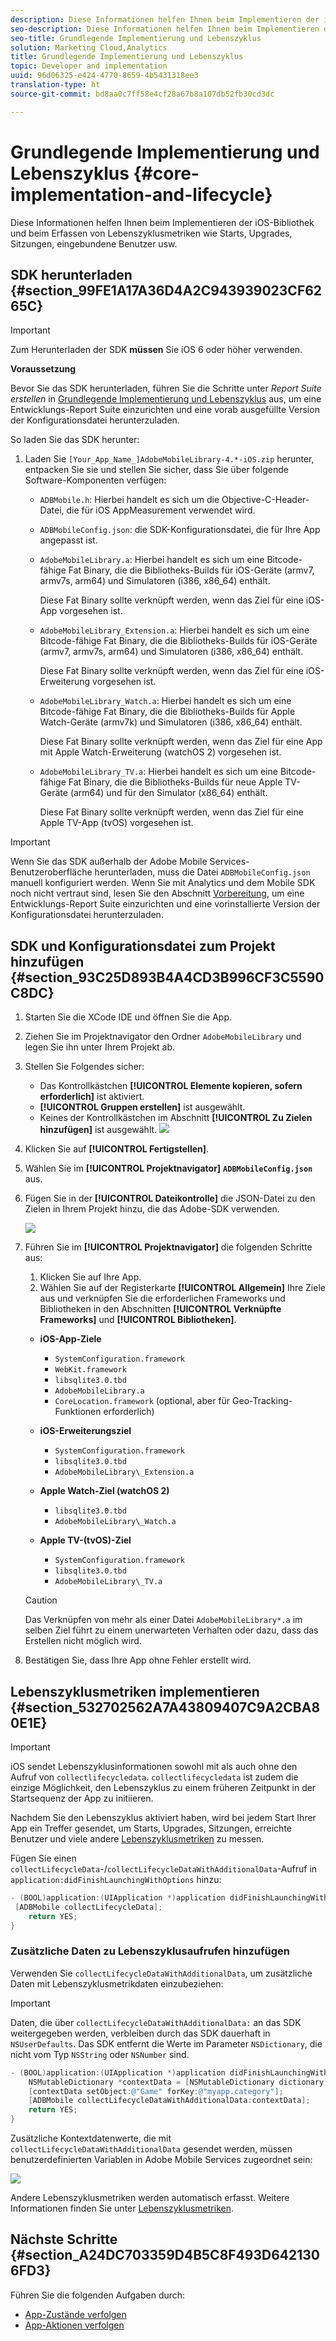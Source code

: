 ```yaml
---
description: Diese Informationen helfen Ihnen beim Implementieren der iOS-Bibliothek und beim Erfassen von Lebenszyklusmetriken wie Starts, Upgrades, Sitzungen, eingebundene Benutzer usw.
seo-description: Diese Informationen helfen Ihnen beim Implementieren der iOS-Bibliothek und beim Erfassen von Lebenszyklusmetriken wie Starts, Upgrades, Sitzungen, eingebundene Benutzer usw.
seo-title: Grundlegende Implementierung und Lebenszyklus
solution: Marketing Cloud,Analytics
title: Grundlegende Implementierung und Lebenszyklus
topic: Developer and implementation
uuid: 96d06325-e424-4770-8659-4b5431318ee3
translation-type: ht
source-git-commit: bd8aa0c7ff58e4cf28a67b8a107db52fb30cd3dc

---
```



# Grundlegende Implementierung und Lebenszyklus {#core-implementation-and-lifecycle}

Diese Informationen helfen Ihnen beim Implementieren der iOS-Bibliothek und beim Erfassen von Lebenszyklusmetriken wie Starts, Upgrades, Sitzungen, eingebundene Benutzer usw.

## SDK herunterladen {#section_99FE1A17A36D4A2C943939023CF6265C}

>[!IMPORTANT]
>
>Zum Herunterladen der SDK **müssen** Sie iOS 6 oder höher verwenden.

**Voraussetzung**

Bevor Sie das SDK herunterladen, führen Sie die Schritte unter *Report Suite erstellen* in [Grundlegende Implementierung und Lebenszyklus](/help/ios/getting-started/requirements.md) aus, um eine Entwicklungs-Report Suite einzurichten und eine vorab ausgefüllte Version der Konfigurationsdatei herunterzuladen.

So laden Sie das SDK herunter:

1. Laden Sie `[Your_App_Name_]AdobeMobileLibrary-4.*-iOS.zip` herunter, entpacken Sie sie und stellen Sie sicher, dass Sie über folgende Software-Komponenten verfügen:

   * `ADBMobile.h`: Hierbei handelt es sich um die Objective-C-Header-Datei, die für iOS AppMeasurement verwendet wird.
   * `ADBMobileConfig.json`: die SDK-Konfigurationsdatei, die für Ihre App angepasst ist.
   * `AdobeMobileLibrary.a`: Hierbei handelt es sich um eine Bitcode-fähige Fat Binary, die die Bibliotheks-Builds für iOS-Geräte (armv7, armv7s, arm64) und Simulatoren (i386, x86_64) enthält.

      Diese Fat Binary sollte verknüpft werden, wenn das Ziel für eine iOS-App vorgesehen ist.

   * `AdobeMobileLibrary_Extension.a`: Hierbei handelt es sich um eine Bitcode-fähige Fat Binary, die die Bibliotheks-Builds für iOS-Geräte (armv7, armv7s, arm64) und Simulatoren (i386, x86_64) enthält.

      Diese Fat Binary sollte verknüpft werden, wenn das Ziel für eine iOS-Erweiterung vorgesehen ist.

   * `AdobeMobileLibrary_Watch.a`: Hierbei handelt es sich um eine Bitcode-fähige Fat Binary, die die Bibliotheks-Builds für Apple Watch-Geräte (armv7k) und Simulatoren (i386, x86_64) enthält.

      Diese Fat Binary sollte verknüpft werden, wenn das Ziel für eine App mit Apple Watch-Erweiterung (watchOS 2) vorgesehen ist.

   * `AdobeMobileLibrary_TV.a`: Hierbei handelt es sich um eine Bitcode-fähige Fat Binary, die die Bibliotheks-Builds für neue Apple TV-Geräte (arm64) und für den Simulator (x86_64) enthält.

      Diese Fat Binary sollte verknüpft werden, wenn das Ziel für eine Apple TV-App (tvOS) vorgesehen ist.

>[!IMPORTANT]
>
>Wenn Sie das SDK außerhalb der Adobe Mobile Services-Benutzeroberfläche herunterladen, muss die Datei `ADBMobileConfig.json` manuell konfiguriert werden. Wenn Sie mit Analytics und dem Mobile SDK noch nicht vertraut sind, lesen Sie den Abschnitt [Vorbereitung](/help/ios/getting-started/requirements.md), um eine Entwicklungs-Report Suite einzurichten und eine vorinstallierte Version der Konfigurationsdatei herunterzuladen.

## SDK und Konfigurationsdatei zum Projekt hinzufügen {#section_93C25D893B4A4CD3B996CF3C5590C8DC}

1. Starten Sie die XCode IDE und öffnen Sie die App.
1. Ziehen Sie im Projektnavigator den Ordner `AdobeMobileLibrary` und legen Sie ihn unter Ihrem Projekt ab.
1. Stellen Sie Folgendes sicher:

   * Das Kontrollkästchen **[!UICONTROL Elemente kopieren, sofern erforderlich]** ist aktiviert.
   * **[!UICONTROL Gruppen erstellen]** ist ausgewählt.
   * Keines der Kontrollkästchen im Abschnitt **[!UICONTROL Zu Zielen hinzufügen]** ist ausgewählt.
   ![](assets/step_3.png)

1. Klicken Sie auf **[!UICONTROL Fertigstellen]**.
1. Wählen Sie im **[!UICONTROL Projektnavigator]** **`ADBMobileConfig.json`** aus.
1. Fügen Sie in der **[!UICONTROL Dateikontrolle]** die JSON-Datei zu den Zielen in Ihrem Projekt hinzu, die das Adobe-SDK verwenden.

   ![](assets/step_4.png)

1. Führen Sie im **[!UICONTROL Projektnavigator]** die folgenden Schritte aus:

   1. Klicken Sie auf Ihre App.
   1. Wählen Sie auf der Registerkarte **[!UICONTROL Allgemein]** Ihre Ziele aus und verknüpfen Sie die erforderlichen Frameworks und Bibliotheken in den Abschnitten **[!UICONTROL Verknüpfte Frameworks]** und **[!UICONTROL Bibliotheken]**.
   * **iOS-App-Ziele**
      * `SystemConfiguration.framework`
      * `WebKit.framework`
      * `libsqlite3.0.tbd`
      * `AdobeMobileLibrary.a`
      * `CoreLocation.framework` (optional, aber für Geo-Tracking-Funktionen erforderlich)
   * **iOS-Erweiterungsziel**

      * `SystemConfiguration.framework`
      * `libsqlite3.0.tbd`
      * `AdobeMobileLibrary\_Extension.a`
   * **Apple Watch-Ziel (watchOS 2)**

      * `libsqlite3.0.tbd`
      * `AdobeMobileLibrary\_Watch.a`
   * **Apple TV-(tvOS)-Ziel**

      * `SystemConfiguration.framework`
      * `libsqlite3.0.tbd`
      * `AdobeMobileLibrary\_TV.a`
   >[!CAUTION]
   >
   > Das Verknüpfen von mehr als einer Datei `AdobeMobileLibrary*.a` im selben Ziel führt zu einem unerwarteten Verhalten oder dazu, dass das Erstellen nicht möglich wird.

1. Bestätigen Sie, dass Ihre App ohne Fehler erstellt wird.

## Lebenszyklusmetriken implementieren {#section_532702562A7A43809407C9A2CBA80E1E}

>[!IMPORTANT]
>
>iOS sendet Lebenszyklusinformationen sowohl mit als auch ohne den Aufruf von `collectlifecycledata`. `collectlifecycledata` ist zudem die einzige Möglichkeit, den Lebenszyklus zu einem früheren Zeitpunkt in der Startsequenz der App zu initiieren.

Nachdem Sie den Lebenszyklus aktiviert haben, wird bei jedem Start Ihrer App ein Treffer gesendet, um Starts, Upgrades, Sitzungen, erreichte Benutzer und viele andere [Lebenszyklusmetriken](/help/ios/metrics.md) zu messen.

Fügen Sie einen `collectLifecycleData`-/`collectLifecycleDataWithAdditionalData`-Aufruf in `application:didFinishLaunchingWithOptions` hinzu:

```objective-c
- (BOOL)application:(UIApplication *)application didFinishLaunchingWithOptions:(NSDictionary *)launchOptions { 
 [ADBMobile collectLifecycleData]; 
    return YES; 
}
```

### Zusätzliche Daten zu Lebenszyklusaufrufen hinzufügen

Verwenden Sie `collectLifecycleDataWithAdditionalData`, um zusätzliche Daten mit Lebenszyklusmetrikdaten einzubeziehen:

>[!IMPORTANT]
>
>Daten, die über `collectLifecycleDataWithAdditionalData:` an das SDK weitergegeben werden, verbleiben durch das SDK dauerhaft in `NSUserDefaults`. Das SDK entfernt die Werte im Parameter `NSDictionary`, die nicht vom Typ `NSString` oder `NSNumber` sind.

```objective-c
- (BOOL)application:(UIApplication *)application didFinishLaunchingWithOptions:(NSDictionary *)launchOptions { 
    NSMutableDictionary *contextData = [NSMutableDictionary dictionary]; 
    [contextData setObject:@"Game" forKey:@"myapp.category"]; 
    [ADBMobile collectLifecycleDataWithAdditionalData:contextData]; 
    return YES; 
}
```

Zusätzliche Kontextdatenwerte, die mit `collectLifecycleDataWithAdditionalData` gesendet werden, müssen benutzerdefinierten Variablen in Adobe Mobile Services zugeordnet sein:

![](assets/map-variable-lifecycle.png)

Andere Lebenszyklusmetriken werden automatisch erfasst. Weitere Informationen finden Sie unter [Lebenszyklusmetriken](/help/ios/metrics.md).

## Nächste Schritte {#section_A24DC703359D4B5C8F493D6421306FD3}

Führen Sie die folgenden Aufgaben durch:

* [App-Zustände verfolgen](/help/ios/analytics-main/states.md)
* [App-Aktionen verfolgen](/help/ios/analytics-main/actions.md)
